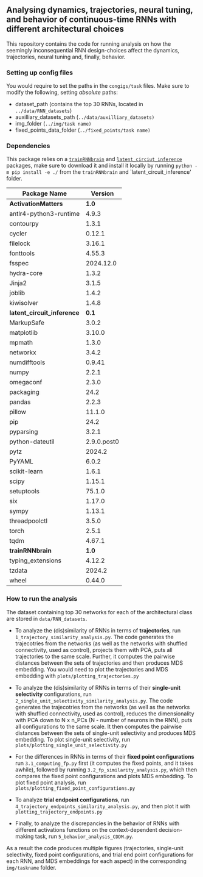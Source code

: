 ## Analysing dynamics, trajectories, neural tuning, and behavior of continuous-time RNNs with different architectural choices

This repository contains the code for running analysis on how the seemingly inconsequential RNN design-choices affect the dynamics, trajectories, neural tuning and, finally, behavior.

### Setting up config files

You would require to set the paths in the `congigs/task` files.
Make sure to modify the following, setting *absolute* paths:

- dataset_path (contains the top 30 RNNs, located in `../data/RNN_datasets`)
- auxilliary_datasets_path (`../data/auxilliary_datasets)`
- img_folder (`../img/task name)`
- fixed_points_data_folder (`../fixed_points/task name)`

### Dependencies
This package relies on a [`trainRNNbrain`](https://github.com/engellab/trainRNNbrain) and [`latent_circiut_inference`](https://github.com/engellab/latent_circuit_inference) packages, make sure to download it and install it locally by running `python -m pip install -e ./` from the `trainRNNbrain`  and `latent_circuit_inference' folder.

| Package Name               | Version     |
|----------------------------|-------------|
| **ActivationMatters**      | **1.0**     |
| antlr4-python3-runtime     | 4.9.3       |
| contourpy                  | 1.3.1       |
| cycler                     | 0.12.1      |
| filelock                   | 3.16.1      |
| fonttools                  | 4.55.3      |
| fsspec                     | 2024.12.0   |
| hydra-core                 | 1.3.2       |
| Jinja2                     | 3.1.5       |
| joblib                     | 1.4.2       |
| kiwisolver                 | 1.4.8       |
| **latent_circuit_inference** | **0.1**    |
| MarkupSafe                 | 3.0.2       |
| matplotlib                 | 3.10.0      |
| mpmath                     | 1.3.0       |
| networkx                   | 3.4.2       |
| numdifftools               | 0.9.41      |
| numpy                      | 2.2.1       |
| omegaconf                  | 2.3.0       |
| packaging                  | 24.2        |
| pandas                     | 2.2.3       |
| pillow                     | 11.1.0      |
| pip                        | 24.2        |
| pyparsing                  | 3.2.1       |
| python-dateutil            | 2.9.0.post0 |
| pytz                       | 2024.2      |
| PyYAML                     | 6.0.2       |
| scikit-learn               | 1.6.1       |
| scipy                      | 1.15.1      |
| setuptools                 | 75.1.0      |
| six                        | 1.17.0      |
| sympy                      | 1.13.1      |
| threadpoolctl              | 3.5.0       |
| torch                      | 2.5.1       |
| tqdm                       | 4.67.1      |
| **trainRNNbrain**          | **1.0**     |
| typing_extensions          | 4.12.2      |
| tzdata                     | 2024.2      |
| wheel                      | 0.44.0      |


### How to run the analysis

The dataset containing top 30 networks for each of the architectural class are stored in `data/RNN_datasets`.

- To analyze the (dis)similarity of RNNs in terms of **trajectories**, run `1_trajectory_similarity_analysis.py`.
The code generates the trajecotries from the networks (as well as the networks with shuffled connectivity, used as control), projects them with PCA, puts all trajectories to the same scale. Further, it computes the pairwise distances between the sets of trajectories and then produces MDS embedding. You would need to plot the trajectories and MDS embedding with `plots/plotting_trajectories.py`

- To analyze the (dis)similarity of RNNs in terms of their **single-unit selectivity** configurations, run `2_single_unit_selectivity_similarity_analysis.py`.
The code generates the trajecotries from the networks (as well as the networks with shuffled connectivity, used as control), reduces the dimensionality with PCA down to N x n_PCs (N - number of neurons in the RNN), puts all configurations to the same scale. It then computes the pairwise distances between the sets of single-unit selectivity and produces MDS embedding.
To plot single-unit selectivity, run `plots/plotting_single_unit_selectivity.py`

- For the differences in RNNs in terms of their **fixed point configurations** run `3.1_computing_fp.py` first (it computes the fixed points, and it takes awhile), followed by running `3.2_fp_similarity_analysis.py`, which then compares the fixed point configurations and plots MDS embedding.
To plot fixed point analysis, run `plots/plotting_fixed_point_configurations.py`

- To analyze **trial endpoint configurations**, run `4_trajectory_endpoints_similarity_analysis.py`, and then plot it with `plotting_trajectory_endpoints.py`

- Finally, to analyze the discrepancies in the behavior of RNNs with different activations functions on the context-dependent decision-making task, run `5_behavior_analysis_CDDM.py`.

As a result the code produces multiple figures (trajectories, single-unit selectivity, fixed point configurations, and trial end point configurations for each RNN, and MDS embeddings for each aspect) in the corresponding `img/taskname` folder.






 




